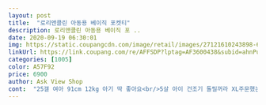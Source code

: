 ```yaml
---
layout: post 
title:  "로리앤콜린 아동용 베이직 포켓티" 
description: 로리앤콜린 아동용 베이직 포 ..
date: 2020-09-19 06:30:01 
img: https://static.coupangcdn.com/image/retail/images/27121610243898-67602df1-a8d3-45a7-981e-e126ed4496f5.jpg 
linkUrl: https://link.coupang.com/re/AFFSDP?lptag=AF3600438&subid=ahnPublicAsk&pageKey=200727253&itemId=583842397&vendorItemId=5251905562&traceid=V0-113-0f451c865b39ace8 
categories: [1005] 
color: A57F92 
price: 6900 
author: Ask View Shop 
cont:  "25갤 여아 91cm 12kg 아기 딱 좋아요<br/>5살 아이 건조기 돌릴꺼라 XL주문했는데<br/>가격대비 만족해요 )<br/>넉넉하게 잘 맞을꺼 같아요<br/>놀이학교 행사에 입히려고 샀는데 코로나바이러스 이슈로 취소됐음에도 봄에 이너로 입히기 괜찮을거같아 반품 안하고 입히기로 했어요^^<br/>맘에 들어요<br/>면 톡톡하니 괜찮구요^^<br/>소재좋고 루즈핏으로 크기 좋고<br/>재질도 톡톡해서 색상 많으면 더 구매하고싶네요<br/>키 93cm, 몸무게 15kg아가에게 핏 적당히 낙낙하고 딱 좋아요 )<br/>" 
---
```

